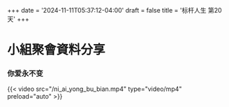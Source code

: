 +++
date = '2024-11-11T05:37:12-04:00'
draft = false
title = '标杆人生 第20天'
+++
# 小組聚會資料分享
### 你爱永不变
{{< video src="/ni_ai_yong_bu_bian.mp4" type="video/mp4" preload="auto" >}}